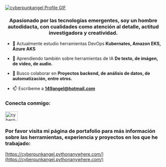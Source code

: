 <!-- 
GIF SECTION

If you wanna know how i made this gif

I made this with my repo: (https://github.com/cyberpunkangel/GitHub_ProfileReadmeGIF)
Then, I raised it with vsc server and saved an mp4 file with a screen recorder, then converted it to gif format.
ur welcome ;) 
-->

<a href="https://github.com/cyberpunkangel">![cyberpunkangel Profile GIF](./assets/header_github_profile.gif)</a>

<h3 align="center">Apasionado por las tecnologías emergentes, soy un hombre autodidacta, con cualidades como atención al detalle, actitud investigadora y creatividad.</h3>

- 🔭 Actualmente estudio herramientas DevOps **Kubernates, Amazon EKS, Azure AKS**

- 🌱 Aprendiendo también sobre herramientas de IA **De texto, de imágen, de video, de audio.**

- 👯 Busco colaborar en **Proyectos backend, de análisis de datos, de automatización, entre otros.**

- 📫 Escribeme a **149angel@hotmail.com**

<h3 align="left">Conecta conmigo:</h3>
<p align="left">
<a href="https://linkedin.com/in/cyberpunkangel" target="blank"><img align="center" src="https://raw.githubusercontent.com/rahuldkjain/github-profile-readme-generator/master/src/images/icons/Social/linked-in-alt.svg" alt="cyberpunkangel" height="30" width="40" /></a>
</p>

<h3 align="left">Por favor visita mi página de portafolio para más información sobre las herramientas, experiencia y proyectos en los que he trabajado:</h3>

[https://cyberpunkangel.pythonanywhere.com/](https://cyberpunkangel.pythonanywhere.com/)
